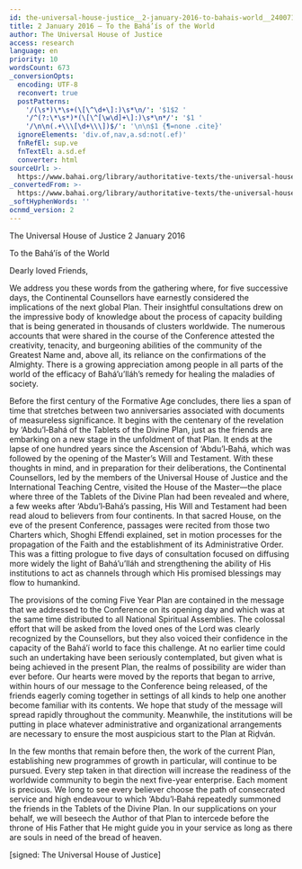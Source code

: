 ```yaml
---
id: the-universal-house-justice__2-january-2016-to-bahais-world__2400713102__en
title: 2 January 2016 – To the Bahá’ís of the World
author: The Universal House of Justice
access: research
language: en
priority: 10
wordsCount: 673
_conversionOpts:
  encoding: UTF-8
  reconvert: true
  postPatterns:
    '/(\s*)\*\s+(\[\^\d+\]:)\s*\n/': '$1$2 '
    '/^(?:\*\s*)*(\[\^[\w\d]+\]:)\s*\n*/': '$1 '
    '/\n\n(.+\\\[\d+\\\])$/': '\n\n$1 {¶=none .cite}'
  ignoreElements: 'div.of,nav,a.sd:not(.ef)'
  fnRefEl: sup.ve
  fnTextEl: a.sd.ef
  converter: html
sourceUrl: >-
  https://www.bahai.org/library/authoritative-texts/the-universal-house-of-justice/messages/20160102_001/20160102_001.xhtml
_convertedFrom: >-
  https://www.bahai.org/library/authoritative-texts/the-universal-house-of-justice/messages/20160102_001/20160102_001.xhtml
_softHyphenWords: ''
ocnmd_version: 2
---
```

The Universal House of Justice
2 January 2016

To the Bahá’ís of the World

Dearly loved Friends,

We address you these words from the gathering where, for five successive days, the Continental Counsellors have earnestly considered the implications of the next global Plan. Their insightful consultations drew on the impressive body of knowledge about the process of capacity building that is being generated in thousands of clusters worldwide. The numerous accounts that were shared in the course of the Conference attested the creativity, tenacity, and burgeoning abilities of the community of the Greatest Name and, above all, its reliance on the confirmations of the Almighty. There is a growing appreciation among people in all parts of the world of the efficacy of Bahá’u’lláh’s remedy for healing the maladies of society.

Before the first century of the Formative Age concludes, there lies a span of time that stretches between two anniversaries associated with documents of measureless significance. It begins with the centenary of the revelation by ‘Abdu’l‑Bahá of the Tablets of the Divine Plan, just as the friends are embarking on a new stage in the unfoldment of that Plan. It ends at the lapse of one hundred years since the Ascension of ‘Abdu’l‑Bahá, which was followed by the opening of the Master’s Will and Testament. With these thoughts in mind, and in preparation for their deliberations, the Continental Counsellors, led by the members of the Universal House of Justice and the International Teaching Centre, visited the House of the Master—the place where three of the Tablets of the Divine Plan had been revealed and where, a few weeks after ‘Abdu’l‑Bahá’s passing, His Will and Testament had been read aloud to believers from four continents. In that sacred House, on the eve of the present Conference, passages were recited from those two Charters which, Shoghi Effendi explained, set in motion processes for the propagation of the Faith and the establishment of its Administrative Order. This was a fitting prologue to five days of consultation focused on diffusing more widely the light of Bahá’u’lláh and strengthening the ability of His institutions to act as channels through which His promised blessings may flow to humankind.

The provisions of the coming Five Year Plan are contained in the message that we addressed to the Conference on its opening day and which was at the same time distributed to all National Spiritual Assemblies. The colossal effort that will be asked from the loved ones of the Lord was clearly recognized by the Counsellors, but they also voiced their confidence in the capacity of the Bahá’í world to face this challenge. At no earlier time could such an undertaking have been seriously contemplated, but given what is being achieved in the present Plan, the realms of possibility are wider than ever before. Our hearts were moved by the reports that began to arrive, within hours of our message to the Conference being released, of the friends eagerly coming together in settings of all kinds to help one another become familiar with its contents. We hope that study of the message will spread rapidly throughout the community. Meanwhile, the institutions will be putting in place whatever administrative and organizational arrangements are necessary to ensure the most auspicious start to the Plan at Riḍván.

In the few months that remain before then, the work of the current Plan, establishing new programmes of growth in particular, will continue to be pursued. Every step taken in that direction will increase the readiness of the worldwide community to begin the next five-year enterprise. Each moment is precious. We long to see every believer choose the path of consecrated service and high endeavour to which ‘Abdu’l‑Bahá repeatedly summoned the friends in the Tablets of the Divine Plan. In our supplications on your behalf, we will beseech the Author of that Plan to intercede before the throne of His Father that He might guide you in your service as long as there are souls in need of the bread of heaven.

\[signed: The Universal House of Justice\]
